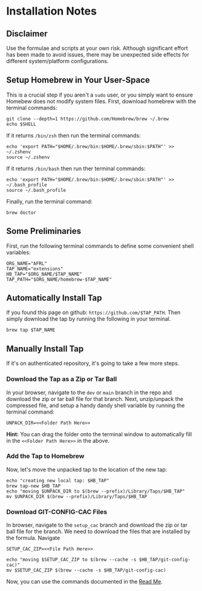 # Installation Notes
## Disclaimer
Use the formulae and scripts at your own risk. Although significant effort has been made to avoid issues, there may be unexpected side effects for different system/platform configurations.

## Setup Homebrew in Your User-Space
This is a crucial step if you aren't a `sudo` user, or you simply want to ensure Homebew does not modify system files. First, download homebrew with the terminal commands:
```
git clone --depth=1 https://github.com/Homebrew/brew ~/.brew
echo $SHELL
```

If it returns `/bin/zsh` then run the terminal commands:
```
echo 'export PATH="$HOME/.brew/bin:$HOME/.brew/sbin:$PATH"' >> ~/.zshenv
source ~/.zshenv
```

If it returns `/bin/bash` then run ther terminal commands:
```
echo 'export PATH="$HOME/.brew/bin:$HOME/.brew/sbin:$PATH"' >> ~/.bash_profile
source ~/.bash_profile
```

Finally, run the terminal command:
```
brew doctor
```


## Some Preliminaries
First, run the following terminal commands to define some convenient shell variables:

```
ORG_NAME="AFRL"
TAP_NAME="extensions"
HB_TAP="$ORG_NAME/$TAP_NAME"
TAP_PATH="$ORG_NAME/homebrew-$TAP_NAME"
```

## Automatically Install Tap
If you found this page on github: `https://github.com/$TAP_PATH`. Then simply download the tap by running the following in your terminal.

```
brew tap $TAP_NAME
```

## Manually Install Tap
If it's on authenticated repository, it's going to take a few more steps.

### Download the Tap as a Zip or Tar Ball
In your browser, navigate to the `dev` or `main` branch in the repo and download the zip or tar ball file for that branch. Next, unzip/unpack the compressed file,  and setup a handy dandy shell variable by running the terminal command:
```
UNPACK_DIR=<<Folder Path Here>>
```
**Hint:** You can drag the folder onto the terminal window to automatically fill in the `<<Folder Path Here>>` in the above.

### Add the Tap to Homebrew
Now, let's move the unpacked tap to the location of the new tap:
```
echo "creating new local tap: $HB_TAP"
brew tap-new $HB_TAP
echo "moving $UNPACK_DIR to $(brew --prefix)/Library/Taps/$HB_TAP"
mv $UNPACK_DIR $(brew --prefix)/Library/Taps/$HB_TAP
```
### Download GIT-CONFIG-CAC Files
In browser, navigate to the `setup_cac` branch and download the zip or tar ball file for the branch. We need to download the files that are installed by the formula. Navigate
```
SETUP_CAC_ZIP=<<File Path Here>>
```
```
echo "moving $SETUP_CAC_ZIP to $(brew --cache -s $HB_TAP/git-config-cac)"
mv $SETUP_CAC_ZIP $(brew --cache -s $HB_TAP/git-config-cac)
```
Now, you can use the commands documented in the [Read Me](README.md).
